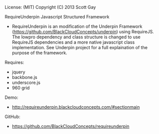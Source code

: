 License: (MIT)
Copyright (C) 2013 Scott Gay

RequireUnderpin Javascript Structured Framework
- RequireUnderpin is an modification of the Underpin Framework (https://github.com/BlackCloudConcepts/underpin) using RequireJS.  The lowpro dependency and class structure is changed to use RequireJS dependencies and a more native javascript class implementation.  See Underpin project for a full explaination of the purpose of the framework.

Requires:
- jquery
- backbone.js
- underscore.js
- 960 grid

Demo:
- http://requireunderpin.blackcloudconcepts.com/#sectionmain

GitHub:
- https://github.com/BlackCloudConcepts/requireunderpin


